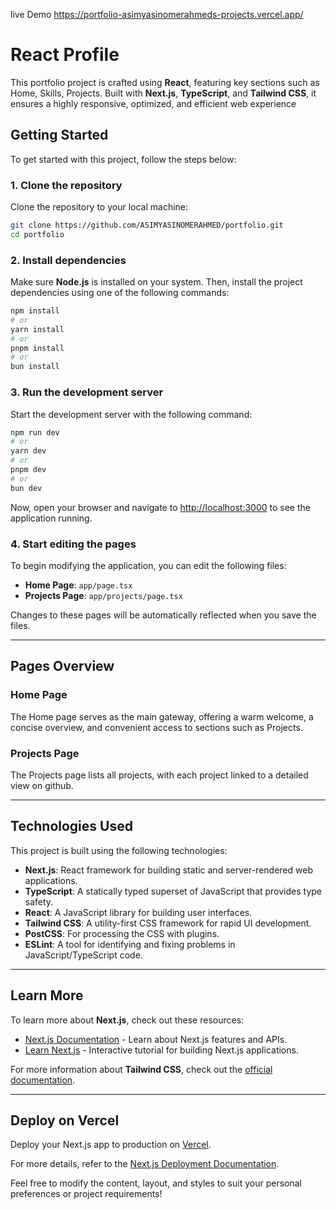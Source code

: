 live Demo https://portfolio-asimyasinomerahmeds-projects.vercel.app/

# React Profile

This portfolio project is crafted using **React**, featuring key sections such as Home, Skills, Projects. Built with **Next.js**, **TypeScript**, and **Tailwind CSS**, it ensures a highly responsive, optimized, and efficient web experience

<!-- ## Project Structure

The project is structured in a modular way, ensuring scalability and easy maintainability. Here’s a brief overview of the important files and folders:

```
yacoubal-hardari-react-profile/
│
├── app/                            # Main application files (pages, layout, etc.)
│   ├── client.tsx                  # Client-side rendering entry point
│   ├── globals.css                 # Global styles
│   ├── hero-section.tsx            # Hero section component
│   ├── layout.tsx                  # Layout component
│   ├── page.tsx                    # Main landing page
│   ├── about/                      # About page components
│   │   └── page.tsx                # About page content
│   ├── blog/                       # Blog page components
│   │   ├── loading.tsx             # Loading state for blog posts
│   │   └── page.tsx                # Blog page content
│   │   └── [id]/                   # Dynamic route for individual blog posts
│   │       └── page.tsx            # Individual blog post content
│   ├── projects/                   # Projects page components
│   │   ├── loading.tsx             # Loading state for projects
│   │   ├── page.tsx                # Projects page content
│   │   └── [id]/                   # Dynamic route for individual project pages
│   │       └── page.tsx            # Individual project page content
│   ├── not-found.tsx               # 404 page component (default "not found" page)
│   ├── [...not-found]/             # Catch-all route for undefined routes
│   │   └── page.tsx                # Page for undefined routes (custom 404 page)
│
├── components/                     # Reusable components
│   ├── about-me-section.tsx        # About Me section, for introducing the individual or company
│   ├── animated-background.tsx     # Animated background component for visual appeal
│   ├── animated-section.tsx        # Section component with animations
│   ├── animated-text.tsx           # Animated text component for dynamic content
│   ├── blog-card.tsx               # Blog card component, used for displaying individual blog posts in a grid
│   ├── blog-section.tsx            # Blog section, container for blog-related content
│   ├── career-timeline-section.tsx # Career timeline section displaying milestones or history
│   ├── color-theme-switcher.tsx    # Switcher component for toggling color themes or modes (dark/light)
│   ├── courses-section.tsx         # Section for displaying courses or educational content
│   ├── cta-section.tsx             # Call-to-action section to prompt user interaction (e.g., sign-up or buy)
│   ├── education-certifications-section.tsx  # Section showcasing education and certifications
│   ├── experience-item.tsx         # Component for displaying an individual experience item (e.g., job role)
│   ├── experience-section.tsx      # Section for displaying professional experience or work history
│   ├── footer.tsx                  # Footer component with links and copyright information
│   ├── hero-section.tsx            # Hero section, usually the first impression area on the homepage
│   ├── interests-section.tsx       # Section for showcasing personal interests or hobbies
│   ├── mode-toggle.tsx             # Mode toggle component, e.g., for light/dark mode switch
│   ├── navbar.tsx                  # Navigation bar component
│   ├── project-card.tsx            # Component for displaying individual project cards
│   ├── projects-section.tsx        # Section for listing and displaying projects
│   ├── section-heading.tsx         # Heading component for sections, used for titles
│   ├── service-card.tsx            # Service card component, for displaying services offered
│   ├── services-section.tsx        # Section for displaying services
│   ├── skill-icons.tsx             # Component for displaying skill icons (e.g., programming languages)
│   ├── skills-section.tsx          # Section for showcasing skills
│   ├── technologies-section.tsx    # Section for displaying technologies used or knowledge
│   ├── technology-slider.tsx       # Slider component for showcasing various technologies or tools
│   ├── testimonial-card.tsx        # Component for displaying individual testimonials
│   ├── testimonials-section.tsx    # Section for displaying client or user testimonials
│   ├── theme-provider.tsx          # Provides theme context to the application, manages global theme state
│   ├── theme-test.tsx              # Component for testing theme changes or settings
│   ├── theme-toggle.tsx            # Toggle component for switching between light/dark themes
│   ├── whatsapp-button.tsx         # Button for integrating WhatsApp for easy contact
│   ├── service-request/            # Service request components
│   │   ├── index.tsx               # Main service request component
│   │   ├── service-form-step1.tsx  # First step of the service request form
│   │   ├── service-form-step2.tsx  # Second step of the service request form
│   │   ├── service-form-step3.tsx  # Third step of the service request form
│   │   ├── service-form-success.tsx # Success message after form submission
│   │   ├── service-request-button.tsx # Button to trigger the service request
│   │   ├── service-request-context.tsx # Context provider for managing service request state
│   │   ├── service-request-modal.tsx # Modal window for service request
│   │   └── service-utils.ts        # Utility functions for handling service requests
│   └── ui/                         # UI components (buttons, inputs, cards, etc.)
│       ├── badge.tsx               # Badge component for showing small labels (e.g., "new", "hot")
│       ├── button.tsx              # Button component
│       ├── card.tsx                # Card component for grouping content
│       ├── dropdown-menu.tsx       # Dropdown menu component
│       ├── input.tsx               # Input field component
│       └── progress.tsx            # Progress bar component
│       ├── alert.tsx               # Alert component for displaying important messages like success, warnings, or errors
│       ├── dialog.tsx              # Dialog component for modal popups that focus user attention on specific tasks
│       ├── label.tsx               # Label component for associating text descriptions with form elements, enhancing accessibility
│       ├── select.tsx              # Select component for dropdown list selection of predefined options
│       ├── tabs.tsx                # Tabs component for allowing users to switch between different views or sections
│       └── textarea.tsx            # Textarea component for multiline text input, typically for longer messages or descriptions
│
├── lib/                            # Utility functions
│   └── utils.ts                    # Helper functions, for commonly used tasks
│
├── public/                         # Public static files (images, etc.)
│   └── imags/                      # Blog images stored here for public access
│       ├── 1.webp                  # Blog image 1
│       ├── 5.webp                  # Blog image 5
│       └── 7.webp                  # Blog image 7
│
├── package.json                    # Project dependencies and scripts
├── tailwind.config.js              # Tailwind CSS configuration (JS)
├── tailwind.config.ts              # Tailwind CSS configuration (TS)
├── tsconfig.json                   # TypeScript configuration for compiling the project
├── next.config.ts                  # Next.js configuration for the app
├── postcss.config.mjs              # PostCSS configuration for processing CSS
├── eslint.config.mjs               # ESLint configuration for linting JavaScript/TypeScript code
└── components.json                 # Component list (used for documentation)

``` -->

## Getting Started

To get started with this project, follow the steps below:

### 1. Clone the repository

Clone the repository to your local machine:

```bash
git clone https://github.com/ASIMYASINOMERAHMED/portfolio.git
cd portfolio
```

### 2. Install dependencies

Make sure **Node.js** is installed on your system. Then, install the project dependencies using one of the following commands:

```bash
npm install
# or
yarn install
# or
pnpm install
# or
bun install
```

### 3. Run the development server

Start the development server with the following command:

```bash
npm run dev
# or
yarn dev
# or
pnpm dev
# or
bun dev
```

Now, open your browser and navigate to [http://localhost:3000](http://localhost:3000) to see the application running.

### 4. Start editing the pages

To begin modifying the application, you can edit the following files:

- **Home Page**: `app/page.tsx`
- **Projects Page**: `app/projects/page.tsx`

Changes to these pages will be automatically reflected when you save the files.

---

## Pages Overview

### **Home Page**

The Home page serves as the main gateway, offering a warm welcome, a concise overview, and convenient access to sections such as Projects.

### **Projects Page**

The Projects page lists all projects, with each project linked to a detailed view on github.

---

## Technologies Used

This project is built using the following technologies:

- **Next.js**: React framework for building static and server-rendered web applications.
- **TypeScript**: A statically typed superset of JavaScript that provides type safety.
- **React**: A JavaScript library for building user interfaces.
- **Tailwind CSS**: A utility-first CSS framework for rapid UI development.
- **PostCSS**: For processing the CSS with plugins.
- **ESLint**: A tool for identifying and fixing problems in JavaScript/TypeScript code.

---

## Learn More

To learn more about **Next.js**, check out these resources:

- [Next.js Documentation](https://nextjs.org/docs) - Learn about Next.js features and APIs.
- [Learn Next.js](https://nextjs.org/learn) - Interactive tutorial for building Next.js applications.

For more information about **Tailwind CSS**, check out the [official documentation](https://tailwindcss.com/docs).

---

## Deploy on Vercel

Deploy your Next.js app to production on [Vercel](https://vercel.com/new?utm_medium=default-template&filter=next.js&utm_source=create-next-app&utm_campaign=create-next-app-readme).

For more details, refer to the [Next.js Deployment Documentation](https://nextjs.org/docs/app/building-your-application/deploying).

Feel free to modify the content, layout, and styles to suit your personal preferences or project requirements!

